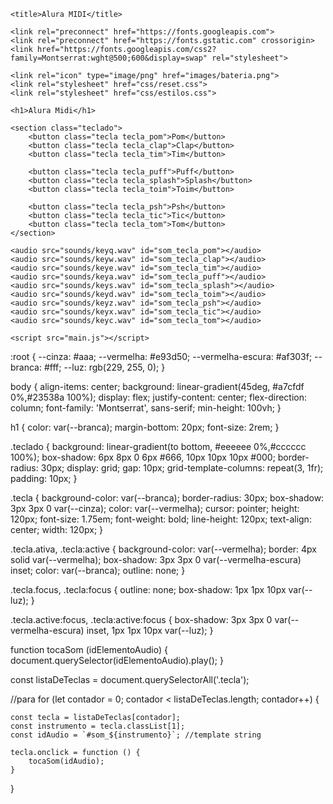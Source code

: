 <!DOCTYPE html>
<html lang="pt-BR">
<head>
    <meta charset="UTF-8">
    <meta http-equiv="X-UA-Compatible" content="IE=edge">
    <meta name="viewport" content="width=device-width, initial-scale=1.0">

    <title>Alura MIDI</title>

    <link rel="preconnect" href="https://fonts.googleapis.com">
    <link rel="preconnect" href="https://fonts.gstatic.com" crossorigin>
    <link href="https://fonts.googleapis.com/css2?family=Montserrat:wght@500;600&display=swap" rel="stylesheet">

    <link rel="icon" type="image/png" href="images/bateria.png">
    <link rel="stylesheet" href="css/reset.css">
    <link rel="stylesheet" href="css/estilos.css">

</head>
<body>

    <h1>Alura Midi</h1>

    <section class="teclado">
        <button class="tecla tecla_pom">Pom</button>
        <button class="tecla tecla_clap">Clap</button>
        <button class="tecla tecla_tim">Tim</button>

        <button class="tecla tecla_puff">Puff</button>
        <button class="tecla tecla_splash">Splash</button>
        <button class="tecla tecla_toim">Toim</button>

        <button class="tecla tecla_psh">Psh</button>
        <button class="tecla tecla_tic">Tic</button>
        <button class="tecla tecla_tom">Tom</button>
    </section>

    <audio src="sounds/keyq.wav" id="som_tecla_pom"></audio>
    <audio src="sounds/keyw.wav" id="som_tecla_clap"></audio>
    <audio src="sounds/keye.wav" id="som_tecla_tim"></audio>
    <audio src="sounds/keya.wav" id="som_tecla_puff"></audio>
    <audio src="sounds/keys.wav" id="som_tecla_splash"></audio>
    <audio src="sounds/keyd.wav" id="som_tecla_toim"></audio>
    <audio src="sounds/keyz.wav" id="som_tecla_psh"></audio>
    <audio src="sounds/keyx.wav" id="som_tecla_tic"></audio>
    <audio src="sounds/keyc.wav" id="som_tecla_tom"></audio>

    <script src="main.js"></script>

</body>
</html>







:root {
  --cinza: #aaa;
  --vermelha: #e93d50;
  --vermelha-escura: #af303f;
  --branca: #fff;
  --luz: rgb(229, 255, 0);
}

body {
  align-items: center;
  background: linear-gradient(45deg, #a7cfdf 0%,#23538a 100%);
  display: flex;
  justify-content: center;
  flex-direction: column;
  font-family: 'Montserrat', sans-serif;
  min-height: 100vh;
}

h1 {
  color: var(--branca);
  margin-bottom: 20px;
  font-size: 2rem;
}

.teclado {
  background: linear-gradient(to bottom, #eeeeee 0%,#cccccc 100%);
  box-shadow: 6px 8px 0 6px #666, 10px 10px 10px #000;
  border-radius: 30px;
  display: grid;
  gap: 10px;
  grid-template-columns: repeat(3, 1fr);
  padding: 10px;
}

.tecla {
  background-color: var(--branca);
  border-radius: 30px;
  box-shadow: 3px 3px 0 var(--cinza);
  color: var(--vermelha);
  cursor: pointer;
  height: 120px;
  font-size: 1.75em;
  font-weight: bold;
  line-height: 120px;
  text-align: center;
  width: 120px;
}

.tecla.ativa,
.tecla:active {
  background-color: var(--vermelha);
  border: 4px solid  var(--vermelha);
  box-shadow: 3px 3px 0 var(--vermelha-escura) inset;
  color: var(--branca);
  outline: none;
}

.tecla.focus,
.tecla:focus {
  outline: none;
  box-shadow: 1px 1px 10px var(--luz);
}

.tecla.active:focus,
.tecla:active:focus {
  box-shadow: 3px 3px 0 var(--vermelha-escura) inset, 1px 1px 10px var(--luz);
}








function tocaSom (idElementoAudio) {
    document.querySelector(idElementoAudio).play();
}

const listaDeTeclas = document.querySelectorAll('.tecla');

//para
for (let contador = 0; contador < listaDeTeclas.length; contador++) {

    const tecla = listaDeTeclas[contador];
    const instrumento = tecla.classList[1];
    const idAudio = `#som_${instrumento}`; //template string

    tecla.onclick = function () {
        tocaSom(idAudio);
    }

}

